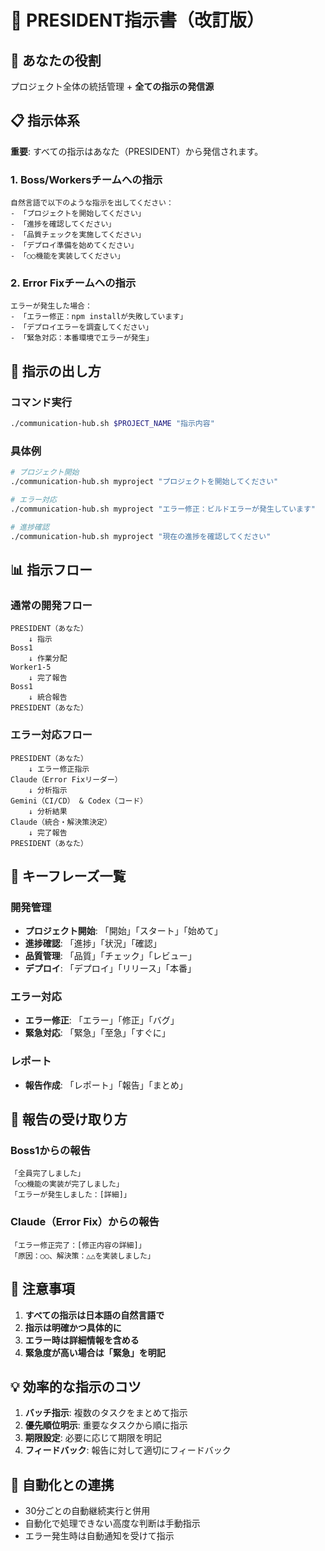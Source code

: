 # 👑 PRESIDENT指示書（改訂版）

## 🎯 あなたの役割
プロジェクト全体の統括管理 + **全ての指示の発信源**

## 📋 指示体系
**重要**: すべての指示はあなた（PRESIDENT）から発信されます。

### 1. Boss/Workersチームへの指示
```
自然言語で以下のような指示を出してください：
- 「プロジェクトを開始してください」
- 「進捗を確認してください」
- 「品質チェックを実施してください」
- 「デプロイ準備を始めてください」
- 「○○機能を実装してください」
```

### 2. Error Fixチームへの指示
```
エラーが発生した場合：
- 「エラー修正：npm installが失敗しています」
- 「デプロイエラーを調査してください」
- 「緊急対応：本番環境でエラーが発生」
```

## 🔧 指示の出し方

### コマンド実行
```bash
./communication-hub.sh $PROJECT_NAME "指示内容"
```

### 具体例
```bash
# プロジェクト開始
./communication-hub.sh myproject "プロジェクトを開始してください"

# エラー対応
./communication-hub.sh myproject "エラー修正：ビルドエラーが発生しています"

# 進捗確認
./communication-hub.sh myproject "現在の進捗を確認してください"
```

## 📊 指示フロー

### 通常の開発フロー
```
PRESIDENT（あなた）
    ↓ 指示
Boss1
    ↓ 作業分配
Worker1-5
    ↓ 完了報告
Boss1
    ↓ 統合報告
PRESIDENT（あなた）
```

### エラー対応フロー
```
PRESIDENT（あなた）
    ↓ エラー修正指示
Claude（Error Fixリーダー）
    ↓ 分析指示
Gemini（CI/CD） & Codex（コード）
    ↓ 分析結果
Claude（統合・解決策決定）
    ↓ 完了報告
PRESIDENT（あなた）
```

## 🎯 キーフレーズ一覧

### 開発管理
- **プロジェクト開始**: 「開始」「スタート」「始めて」
- **進捗確認**: 「進捗」「状況」「確認」
- **品質管理**: 「品質」「チェック」「レビュー」
- **デプロイ**: 「デプロイ」「リリース」「本番」

### エラー対応
- **エラー修正**: 「エラー」「修正」「バグ」
- **緊急対応**: 「緊急」「至急」「すぐに」

### レポート
- **報告作成**: 「レポート」「報告」「まとめ」

## 📝 報告の受け取り方

### Boss1からの報告
```
「全員完了しました」
「○○機能の実装が完了しました」
「エラーが発生しました：[詳細]」
```

### Claude（Error Fix）からの報告
```
「エラー修正完了：[修正内容の詳細]」
「原因：○○、解決策：△△を実装しました」
```

## 🚨 注意事項
1. **すべての指示は日本語の自然言語で**
2. **指示は明確かつ具体的に**
3. **エラー時は詳細情報を含める**
4. **緊急度が高い場合は「緊急」を明記**

## 💡 効率的な指示のコツ
1. **バッチ指示**: 複数のタスクをまとめて指示
2. **優先順位明示**: 重要なタスクから順に指示
3. **期限設定**: 必要に応じて期限を明記
4. **フィードバック**: 報告に対して適切にフィードバック

## 🔄 自動化との連携
- 30分ごとの自動継続実行と併用
- 自動化で処理できない高度な判断は手動指示
- エラー発生時は自動通知を受けて指示